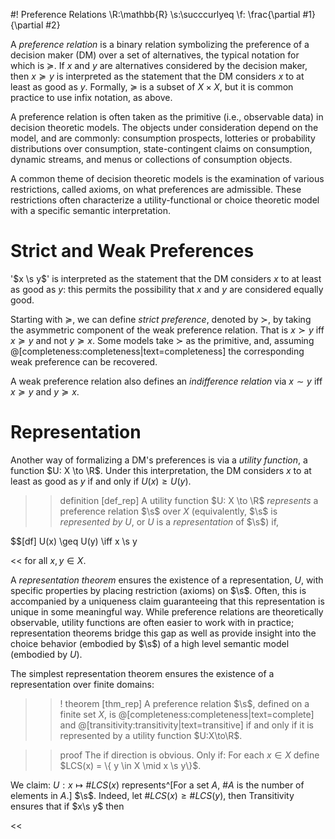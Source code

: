 #! Preference Relations
\R:\mathbb{R}
\s:\succcurlyeq
\f: \frac{\partial #1}{\partial #2}

A *preference relation* is a binary relation symbolizing the preference of a decision maker (DM) over a set of alternatives, the typical notation for which is $\succcurlyeq$. If $x$ and $y$ are alternatives considered by the decision maker, then $x \succcurlyeq y$ is interpreted as the statement that the DM considers $x$ to at least as good as $y$. Formally, $\succcurlyeq$ is a subset of $X \times X$, but it is common practice to use infix notation, as above.

A preference relation is often taken as the primitive (i.e., observable data) in decision theoretic models. The objects under consideration depend on the model, and are commonly: consumption prospects, lotteries or probability distributions over consumption, state-contingent claims on consumption, dynamic streams, and menus or collections of consumption objects.  

A common theme of decision theoretic models is the examination of various restrictions, called axioms, on what preferences are admissible. These restrictions often characterize a utility-functional or choice theoretic model with a specific semantic interpretation. 

# Strict and Weak Preferences

'$x \s y$' is interpreted as the statement that the DM considers $x$ to at least as good as $y$: this permits the possibility that $x$ and $y$ are considered equally good.

Starting with $\succcurlyeq$, we can define *strict preference*, denoted by $\succ$, by taking the asymmetric component of the weak preference relation. That is $x \succ y$ iff $x \succcurlyeq y$ and not $y \succcurlyeq x$. Some models take $\succ$ as the primitive, and, assuming @[completeness:completeness|text=completeness] the corresponding weak preference can be recovered. 

A weak preference relation also defines an *indifference relation* via $x \sim y$ iff $x \succcurlyeq y$ and $y \succcurlyeq x$.

# Representation

Another way of formalizing a DM's preferences is via a *utility function*, a function $U: X \to \R$. Under this interpretation, the DM considers $x$ to at least as good as $y$ if and only if $U(x) \geq U(y)$.

>> definition [def_rep] A utility function $U: X \to \R$ *represents* a preference relation $\s$ over $X$ (equivalently, $\s$ is *represented by* $U$, or $U$ is a *representation* of $\s$) if,

$$[df] U(x) \geq U(y) \iff x \s y

<< for all $x,y \in X$.

A *representation theorem* ensures the existence of a representation, $U$, with specific properties by placing restriction (axioms) on $\s$. Often, this is accompanied by a uniqueness claim guaranteeing that this representation is unique in some meaningful way. While preference relations are theoretically observable, utility functions are often easier to work with in practice; representation theorems bridge this gap as well as provide insight into the choice behavior (embodied by $\s$) of a high level semantic model (embodied by $U$). 

The simplest representation theorem ensures the existence of a representation over finite domains:

>>! theorem [thm_rep] A preference relation $\s$, defined on a finite set $X$, is @[completeness:completeness|text=complete] and @[transitivity:transitivity|text=transitive] if and only if it is represented by a utility function $U:X\to\R$.

>> proof The if direction is obvious. Only if: For each $x \in X$ define $LCS(x) = \{ y \in X \mid x \s y\}$.

We claim: $U: x \mapsto \#LCS(x)$ represents^[For a set $A$, $\#A$ is the number of elements in $A$.] $\s$. Indeed, let $\#LCS(x) \geq \#LCS(y)$, then 
Transitivity ensures that if $x\s y$ then 

<<